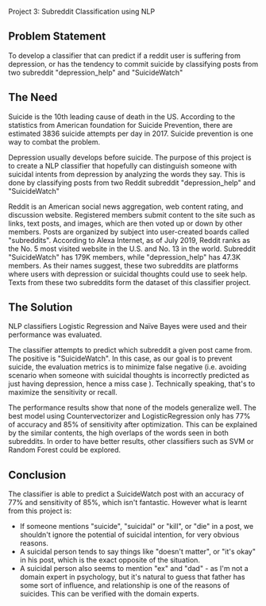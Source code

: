  Project 3: Subreddit Classification using NLP

## Problem Statement
To develop a classifier that can predict if a reddit user is suffering from depression, or has the tendency to commit suicide by classifying posts from two subreddit "depression_help" and "SuicideWatch"  

## The Need
Suicide is the 10th leading cause of death in the US.  According to the statistics from American foundation for Suicide Prevention, there are estimated 3836 suicide attempts per day in 2017. Suicide prevention is one way to combat the problem.  

Depression usually develops before suicide. The purpose of this project is to create a NLP classifier that hopefully can distinguish someone with suicidal intents from depression by analyzing the words they say.  This is done by classifying posts from two Reddit subreddit "depression_help" and "SuicideWatch"  

 Reddit is an American social news aggregation, web content rating, and discussion website. Registered members submit content to the site such as links, text posts, and images, which are then voted up or down by other members. Posts are organized by subject into user-created boards called "subreddits".  According to Alexa Internet, as of July 2019, Reddit ranks as the No. 5 most visited website in the U.S. and No. 13 in the world.  Subreddit "SuicideWatch" has 179K members, while "depression_help" has 47.3K members.  As their names suggest, these two subreddits are platforms where users with depression or suicidal thoughts could use to seek help.  Texts from these two subreddits form the dataset of this classifier project.

## The Solution
NLP classifiers Logistic Regression and Naïve Bayes were used and their performance was evaluated.

The classifier attempts to predict which subreddit a given post came from.  The positive is "SuicideWatch". In this case, as our goal is to prevent suicide, the evaluation metrics is to minimize false negative (i.e. avoiding scenario when someone with suicidal thoughts is incorrectly predicted as just having depression, hence a miss case ).  Technically speaking, that's to maximize the sensitivity or recall.

The performance results show that none of the models generalize well. The best model using Countervectorizer and LogisticRegression only has 77% of accuracy and 85% of sensitivity after optimization.  This can be explained by the similar contents, the high overlaps of the words seen in both subreddits.  In order to have better results, other classifiers such as SVM or Random Forest could be explored.

 ## Conclusion

 The classifier is able to predict a SuicideWatch post with an accuracy of 77% and sensitivity of 85%, which isn't fantastic. However what is learnt from this project is:
 - If someone mentions "suicide", "suicidal" or "kill", or "die" in a post, we shouldn't ignore the potential of suicidal intention, for very obvious reasons.
 - A suicidal person tends to say things like "doesn't matter", or "it's okay" in his post, which is the exact opposite of the situation.  
 - A suicidal person also seems to mention "ex" and "dad" - as I'm not a domain expert in psychology, but it's natural to guess that father has some sort of influence, and relationship is one of the reasons of suicides.  This can be verified with the domain experts.
